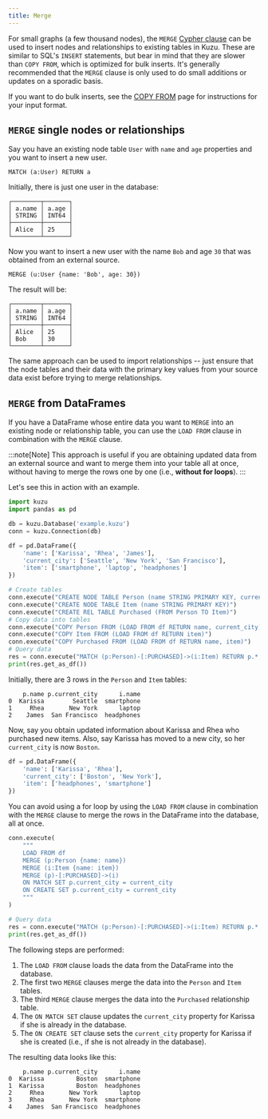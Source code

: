 ```yaml
---
title: Merge
---
```


For small graphs (a few thousand nodes), the `MERGE` [Cypher clause](/cypher/data-manipulation-clauses)
can be used to insert nodes and
relationships to existing tables in Kuzu. These are similar to SQL's `INSERT` statements, but bear in
mind that they are slower than `COPY FROM`, which is optimized for bulk inserts. It's generally
recommended that the `MERGE` clause is only used to do small additions or updates on a sporadic basis.

If you want to do bulk inserts, see the [COPY FROM](/import) page for instructions for your input format.

## `MERGE` single nodes or relationships

Say you have an existing node table `User` with `name` and `age` properties and you want to insert a new user.

```cypher
MATCH (a:User) RETURN a
```
Initially, there is just one user in the database:

```
┌────────┬───────┐
│ a.name │ a.age │
│ STRING │ INT64 │
├────────┼───────┤
│ Alice  │ 25    │
└────────┴───────┘
```

Now you want to insert a new user with the name `Bob` and age `30` that was obtained from an
external source.

```cypher
MERGE (u:User {name: 'Bob', age: 30})
```

The result will be:

```
┌────────┬───────┐
│ a.name │ a.age │
│ STRING │ INT64 │
├────────┼───────┤
│ Alice  │ 25    │
│ Bob    │ 30    │
└────────┴───────┘
```

The same approach can be used to import relationships -- just ensure that the node tables and their
data with the primary key values from your source data exist before trying to merge relationships.

## `MERGE` from DataFrames

If you have a DataFrame whose entire data you want to `MERGE` into an existing node or relationship table,
you can use the `LOAD FROM` clause in combination with the `MERGE` clause.

:::note[Note]
This approach is useful if you are
obtaining updated data from an external source and want to merge them into your table all at once,
without having to merge the rows one by one (i.e., **without for loops**).
:::

Let's see this in action with an example.

```py
import kuzu
import pandas as pd

db = kuzu.Database('example.kuzu')
conn = kuzu.Connection(db)

df = pd.DataFrame({
    'name': ['Karissa', 'Rhea', 'James'],
    'current_city': ['Seattle', 'New York', 'San Francisco'],
    'item': ['smartphone', 'laptop', 'headphones']
})

# Create tables
conn.execute("CREATE NODE TABLE Person (name STRING PRIMARY KEY, current_city STRING)")
conn.execute("CREATE NODE TABLE Item (name STRING PRIMARY KEY)")
conn.execute("CREATE REL TABLE Purchased (FROM Person TO Item)")
# Copy data into tables
conn.execute("COPY Person FROM (LOAD FROM df RETURN name, current_city)")
conn.execute("COPY Item FROM (LOAD FROM df RETURN item)")
conn.execute("COPY Purchased FROM (LOAD FROM df RETURN name, item)")
# Query data
res = conn.execute("MATCH (p:Person)-[:PURCHASED]->(i:Item) RETURN p.*, i.*")
print(res.get_as_df())
```

Initially, there are 3 rows in the `Person` and `Item` tables:
```
    p.name p.current_city      i.name
0  Karissa        Seattle  smartphone
1     Rhea       New York      laptop
2    James  San Francisco  headphones
```

Now, say you obtain updated information about Karissa and Rhea who purchased new items.
Also, say Karissa has moved to a new city, so her `current_city` is now `Boston`.

```py
df = pd.DataFrame({
    'name': ['Karissa', 'Rhea'],
    'current_city': ['Boston', 'New York'],
    'item': ['headphones', 'smartphone']
})
```

You can avoid using a for loop by using the `LOAD FROM` clause in combination with the `MERGE` clause
to merge the rows in the DataFrame into the database, all at once.

```py
conn.execute(
    """
    LOAD FROM df
    MERGE (p:Person {name: name})
    MERGE (i:Item {name: item})
    MERGE (p)-[:PURCHASED]->(i)
    ON MATCH SET p.current_city = current_city
    ON CREATE SET p.current_city = current_city
    """
)

# Query data
res = conn.execute("MATCH (p:Person)-[:PURCHASED]->(i:Item) RETURN p.*, i.*")
print(res.get_as_df())
```

The following steps are performed:
1. The `LOAD FROM` clause loads the data from the DataFrame into the database.
2. The first two `MERGE` clauses merge the data into the `Person` and `Item` tables.
3. The third `MERGE` clause merges the data into the `Purchased` relationship table.
4. The `ON MATCH SET` clause updates the `current_city` property for Karissa if she is already in the database.
5. The `ON CREATE SET` clause sets the `current_city` property for Karissa if she is created
(i.e., if she is not already in the database).

The resulting data looks like this:

```
    p.name p.current_city      i.name
0  Karissa         Boston  smartphone
1  Karissa         Boston  headphones
2     Rhea       New York      laptop
3     Rhea       New York  smartphone
4    James  San Francisco  headphones
```